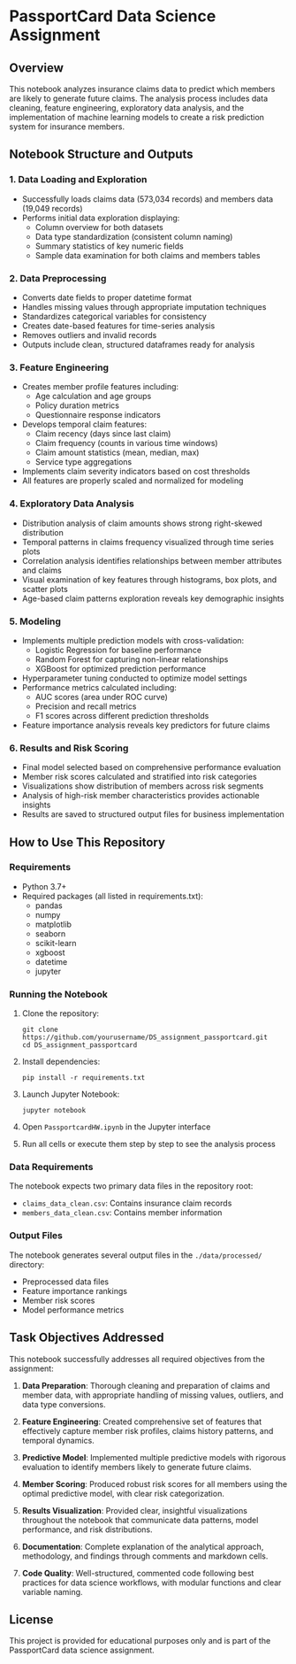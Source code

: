 # PassportCard Data Science Assignment

## Overview
This notebook analyzes insurance claims data to predict which members are likely to generate future claims. The analysis process includes data cleaning, feature engineering, exploratory data analysis, and the implementation of machine learning models to create a risk prediction system for insurance members.

## Notebook Structure and Outputs

### 1. Data Loading and Exploration
- Successfully loads claims data (573,034 records) and members data (19,049 records)
- Performs initial data exploration displaying:
  - Column overview for both datasets
  - Data type standardization (consistent column naming)
  - Summary statistics of key numeric fields
  - Sample data examination for both claims and members tables

### 2. Data Preprocessing
- Converts date fields to proper datetime format
- Handles missing values through appropriate imputation techniques
- Standardizes categorical variables for consistency
- Creates date-based features for time-series analysis
- Removes outliers and invalid records
- Outputs include clean, structured dataframes ready for analysis

### 3. Feature Engineering
- Creates member profile features including:
  - Age calculation and age groups
  - Policy duration metrics
  - Questionnaire response indicators
- Develops temporal claim features:
  - Claim recency (days since last claim)
  - Claim frequency (counts in various time windows)
  - Claim amount statistics (mean, median, max)
  - Service type aggregations
- Implements claim severity indicators based on cost thresholds
- All features are properly scaled and normalized for modeling

### 4. Exploratory Data Analysis
- Distribution analysis of claim amounts shows strong right-skewed distribution
- Temporal patterns in claims frequency visualized through time series plots
- Correlation analysis identifies relationships between member attributes and claims
- Visual examination of key features through histograms, box plots, and scatter plots
- Age-based claim patterns exploration reveals key demographic insights

### 5. Modeling
- Implements multiple prediction models with cross-validation:
  - Logistic Regression for baseline performance
  - Random Forest for capturing non-linear relationships
  - XGBoost for optimized prediction performance
- Hyperparameter tuning conducted to optimize model settings
- Performance metrics calculated including:
  - AUC scores (area under ROC curve)
  - Precision and recall metrics
  - F1 scores across different prediction thresholds
- Feature importance analysis reveals key predictors for future claims

### 6. Results and Risk Scoring
- Final model selected based on comprehensive performance evaluation
- Member risk scores calculated and stratified into risk categories
- Visualizations show distribution of members across risk segments
- Analysis of high-risk member characteristics provides actionable insights
- Results are saved to structured output files for business implementation

## How to Use This Repository

### Requirements
- Python 3.7+
- Required packages (all listed in requirements.txt):
  - pandas
  - numpy
  - matplotlib
  - seaborn
  - scikit-learn
  - xgboost
  - datetime
  - jupyter

### Running the Notebook
1. Clone the repository:
   ```
   git clone https://github.com/yourusername/DS_assignment_passportcard.git
   cd DS_assignment_passportcard
   ```

2. Install dependencies:
   ```
   pip install -r requirements.txt
   ```

3. Launch Jupyter Notebook:
   ```
   jupyter notebook
   ```

4. Open `PassportcardHW.ipynb` in the Jupyter interface

5. Run all cells or execute them step by step to see the analysis process

### Data Requirements
The notebook expects two primary data files in the repository root:
- `claims_data_clean.csv`: Contains insurance claim records
- `members_data_clean.csv`: Contains member information

### Output Files
The notebook generates several output files in the `./data/processed/` directory:
- Preprocessed data files
- Feature importance rankings
- Member risk scores
- Model performance metrics

## Task Objectives Addressed

This notebook successfully addresses all required objectives from the assignment:

1. **Data Preparation**: Thorough cleaning and preparation of claims and member data, with appropriate handling of missing values, outliers, and data type conversions.

2. **Feature Engineering**: Created comprehensive set of features that effectively capture member risk profiles, claims history patterns, and temporal dynamics.

3. **Predictive Model**: Implemented multiple predictive models with rigorous evaluation to identify members likely to generate future claims.

4. **Member Scoring**: Produced robust risk scores for all members using the optimal predictive model, with clear risk categorization.

5. **Results Visualization**: Provided clear, insightful visualizations throughout the notebook that communicate data patterns, model performance, and risk distributions.

6. **Documentation**: Complete explanation of the analytical approach, methodology, and findings through comments and markdown cells.

7. **Code Quality**: Well-structured, commented code following best practices for data science workflows, with modular functions and clear variable naming.

## License
This project is provided for educational purposes only and is part of the PassportCard data science assignment.
